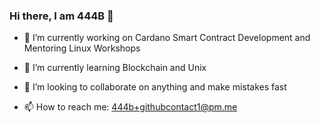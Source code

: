 ### Hi there, I am 444B 👋

- 🔭 I’m currently working on Cardano Smart Contract Development and Mentoring Linux Workshops
- 🌱 I’m currently learning Blockchain and Unix
- 👯 I’m looking to collaborate on anything and make mistakes fast
 
- 📫 How to reach me: 444b+githubcontact1@pm.me



<!---
- 🤔 I’m looking for help with ...
- 💬 Ask me about
- ⚡ Fun fact: 
--->
